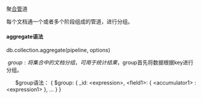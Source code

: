 聚[合管](https://blog.csdn.net/congcong68/article/details/51619882)道

每个文档通一个或者多个阶段组成的管道，进行分组。

#### aggregate语法

db.collection.aggregate\(pipeline, options\)



 $group : 将集合中的文档分组，可用于统计结果，$group首先将数据根据key进行分组。



      $group语法： { $group: { \_id: &lt;expression&gt;, &lt;field1&gt;: { &lt;accumulator1&gt; : &lt;expression1&gt; }, ... } }

